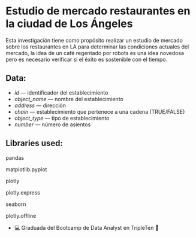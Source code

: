# Estudio de mercado restaurantes en la ciudad de Los Ángeles
Esta investigación tiene como propósito realizar un estudio de mercado sobre los restaurantes en LA para determinar las condiciones actuales del mercado, la idea de un café regentado por robots es una idea novedosa pero es necesario verificar si el éxito es sostenible con el tiempo.
## Data:

- *id* — identificador del establecimiento
- *object_name* — nombre del establecimiento
- *address* — dirección
- *chain* — establecimiento que pertenece a una cadena (TRUE/FALSE)
- *object_type* — tipo de establecimiento
- *number* — número de asientos

## Libraries used:

pandas

matplotlib.pyplot

plotly 

plotly.express 

seaborn

plotly.offline

 * :computer: Graduada del Bootcamp de Data Analyst en TripleTen :muscle:

